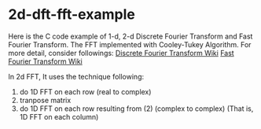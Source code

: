 # 2d-dft-fft-example

Here is the C code example of 1-d, 2-d Discrete Fourier Transform and Fast Fourier Transform.
The FFT implemented with Cooley-Tukey Algorithm.
For more detail, consider followings: 
[Discrete Fourier Transform Wiki](https://en.wikipedia.org/wiki/Discrete_Fourier_transform)
[Fast Fourier Transform Wiki](https://en.wikipedia.org/wiki/Fast_Fourier_transform)

In 2d FFT, It uses the technique following:
1. do 1D FFT on each row (real to complex)
2. tranpose matrix
3. do 1D FFT on each row resulting from (2) (complex to complex) (That is, 1D FFT on each column)
